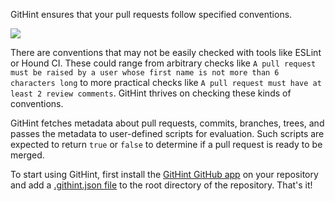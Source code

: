 GitHint ensures that your pull requests follow specified conventions.

![](https://githint.herokuapp.com/images/screenshots/passing-tests.png)

There are conventions that may not be easily checked with tools like ESLint or Hound CI. These could range from arbitrary checks like `A pull request must be raised by a user whose first name is not more than 6 characters long` to more practical checks like `A pull request must have at least 2 review comments`. GitHint thrives on checking these kinds of conventions.

GitHint fetches metadata about pull requests, commits, branches, trees, and passes the metadata to user-defined scripts for evaluation. Such scripts are expected to return `true` or `false` to determine if a pull request is ready to be merged.

To start using GitHint, first install the [GitHint GitHub app](https://github.com/apps/githint-bot) on your repository and add a [.githint.json file](https://githint.herokuapp.com/config) to the root directory of the repository. That's it!
